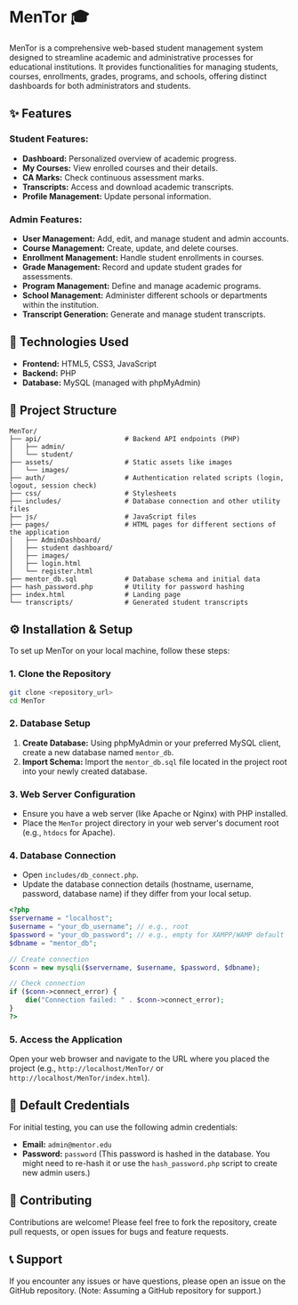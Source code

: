 # MenTor 🎓

MenTor is a comprehensive web-based student management system designed to streamline academic and administrative processes for educational institutions. It provides functionalities for managing students, courses, enrollments, grades, programs, and schools, offering distinct dashboards for both administrators and students.

## ✨ Features

### Student Features:

*   **Dashboard:** Personalized overview of academic progress.
*   **My Courses:** View enrolled courses and their details.
*   **CA Marks:** Check continuous assessment marks.
*   **Transcripts:** Access and download academic transcripts.
*   **Profile Management:** Update personal information.

### Admin Features:

*   **User Management:** Add, edit, and manage student and admin accounts.
*   **Course Management:** Create, update, and delete courses.
*   **Enrollment Management:** Handle student enrollments in courses.
*   **Grade Management:** Record and update student grades for assessments.
*   **Program Management:** Define and manage academic programs.
*   **School Management:** Administer different schools or departments within the institution.
*   **Transcript Generation:** Generate and manage student transcripts.

## 🚀 Technologies Used

*   **Frontend:** HTML5, CSS3, JavaScript
*   **Backend:** PHP
*   **Database:** MySQL (managed with phpMyAdmin)

## 📁 Project Structure

```
MenTor/
├── api/                     # Backend API endpoints (PHP)
│   ├── admin/
│   └── student/
├── assets/                  # Static assets like images
│   └── images/
├── auth/                    # Authentication related scripts (login, logout, session check)
├── css/                     # Stylesheets
├── includes/                # Database connection and other utility files
├── js/                      # JavaScript files
├── pages/                   # HTML pages for different sections of the application
│   ├── AdminDashboard/
│   ├── student dashboard/
│   ├── images/
│   ├── login.html
│   └── register.html
├── mentor_db.sql            # Database schema and initial data
├── hash_password.php        # Utility for password hashing
├── index.html               # Landing page
└── transcripts/             # Generated student transcripts
```

## ⚙️ Installation & Setup

To set up MenTor on your local machine, follow these steps:

### 1. Clone the Repository

```bash
git clone <repository_url>
cd MenTor
```

### 2. Database Setup

1.  **Create Database:** Using phpMyAdmin or your preferred MySQL client, create a new database named `mentor_db`.
2.  **Import Schema:** Import the `mentor_db.sql` file located in the project root into your newly created database.

### 3. Web Server Configuration

*   Ensure you have a web server (like Apache or Nginx) with PHP installed.
*   Place the `MenTor` project directory in your web server's document root (e.g., `htdocs` for Apache).

### 4. Database Connection

*   Open `includes/db_connect.php`.
*   Update the database connection details (hostname, username, password, database name) if they differ from your local setup.

```php
<?php
$servername = "localhost";
$username = "your_db_username"; // e.g., root
$password = "your_db_password"; // e.g., empty for XAMPP/WAMP default
$dbname = "mentor_db";

// Create connection
$conn = new mysqli($servername, $username, $password, $dbname);

// Check connection
if ($conn->connect_error) {
    die("Connection failed: " . $conn->connect_error);
}
?>
```

### 5. Access the Application

Open your web browser and navigate to the URL where you placed the project (e.g., `http://localhost/MenTor/` or `http://localhost/MenTor/index.html`).

## 🔑 Default Credentials

For initial testing, you can use the following admin credentials:

*   **Email:** `admin@mentor.edu`
*   **Password:** `password` (This password is hashed in the database. You might need to re-hash it or use the `hash_password.php` script to create new admin users.)

## 🤝 Contributing

Contributions are welcome! Please feel free to fork the repository, create pull requests, or open issues for bugs and feature requests.


## 📞 Support

If you encounter any issues or have questions, please open an issue on the GitHub repository. (Note: Assuming a GitHub repository for support.)


